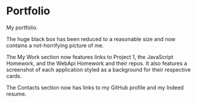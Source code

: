 # Portfolio
My portfolio.

The huge black box has been reduced to a reasonable size and now contains a not-horrifying picture of me.

The My Work section now features links to Project 1, the JavaScript Homework, and the WebApi Homework and their repos.  It also features a screenshot of each application styled as a background for their respective cards.

The Contacts section now has links to my GitHub profile and my Indeed resume.
